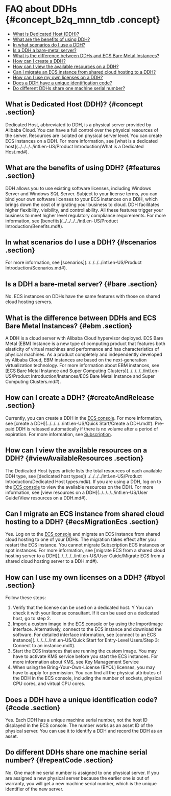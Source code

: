 # FAQ about DDHs {#concept_b2q_mnn_tdb .concept}

-   [What is Dedicated Host \(DDH\)?](#)
-   [What are the benefits of using DDH?](#)
-   [In what scenarios do I use a DDH?](#)
-   [Is a DDH a bare-metal server?](#)
-   [What is the difference between DDHs and ECS Bare Metal Instances?](#)
-   [How can I create a DDH?](#)
-   [How can I view the available resources on a DDH?](#)
-   [Can I migrate an ECS instance from shared cloud hosting to a DDH?](#)
-   [How can I use my own licenses on a DDH?](#)
-   [Does a DDH have a unique identification code?](#)
-   [Do different DDHs share one machine serial number?](#)

## What is Dedicated Host \(DDH\)? {#concept .section}

Dedicated Host, abbreviated to DDH, is a physical server provided by Alibaba Cloud. You can have a full control over the physical resources of the server. Resources are isolated on physical server level. You can create ECS instances on a DDH. For more information, see [what is a dedicated host](../../../../intl.en-US/Product Introduction/What is a Dedicated Host.md#).

## What are the benefits of using DDH? {#features .section}

DDH allows you to use existing software licenses, including Windows Server and Windows SQL Server. Subject to your license terms, you can bind your own software licenses to your ECS instances on a DDH, which brings down the cost of migrating your business to cloud. DDH facilitates higher flexibility, visibility, and controllability. All these features trigger your business to meet higher level regulatory compliance requirements. For more information, see [benefits](../../../../intl.en-US/Product Introduction/Benefits.md#).

## In what scenarios do I use a DDH? {#scenarios .section}

For more information, see [scenarios](../../../../intl.en-US/Product Introduction/Scenarios.md#).

## Is a DDH a bare-metal server? {#bare .section}

No. ECS instances on DDHs have the same features with those on shared cloud hosting servers.

## What is the difference between DDHs and ECS Bare Metal Instances? {#ebm .section}

A DDH is a cloud server with Alibaba Cloud hypervisor deployed. ECS Bare Metal \(EBM\) Instance is a new type of computing product that features both elasticity of virtual machines and performance and has characteristics of physical machines. As a product completely and independently developed by Alibaba Cloud, EBM instances are based on the next-generation virtualization technology. For more information about EBM instances, see [ECS Bare Metal Instance and Super Computing Clusters](../../../../intl.en-US/Product Introduction/Instances/ECS Bare Metal Instance and Super Computing Clusters.md#).

## How can I create a DDH? {#createAndRelease .section}

Currently, you can create a DDH in the [ECS console](https://ecs.console.aliyun.com/#/home). For more information, see [create a DDH](../../../../intl.en-US/Quick Start/Create a DDH.md#). Pre-paid DDH is released automatically if there is no volume after a period of expiration. For more information, see [Subscription](../../../../intl.en-US/Pricing/Subscription.md#).

## How can I view the available resources on a DDH? {#viewAvailableResources .section}

The Dedicated Host types article lists the total resources of each available DDH type, see [dedicated host types](../../../../intl.en-US/Product Introduction/Dedicated Host types.md#). If you are using a DDH, log on to the [ECS console](https://ecs.console.aliyun.com/#/home) to view the available resources on the DDH. For more information, see [view resources on a DDH](../../../../intl.en-US/User Guide/View resources on a DDH.md#).

## Can I migrate an ECS instance from shared cloud hosting to a DDH? {#ecsMigrationEcs .section}

Yes. Log on to the [ECS console](https://ecs.console.aliyun.com/#/home) and migrate an ECS instance from shared cloud hosting to one of your DDHs. The migration takes effect after you restart the ECS instance. You cannot migrate Subscription ECS instances or spot instances. For more information, see [migrate ECS from a shared cloud hosting server to a DDH](../../../../intl.en-US/User Guide/Migrate ECS from a shared cloud hosting server to a DDH.md#).

## How can I use my own licenses on a DDH? {#byol .section}

Follow these steps:

1.  Verify that the license can be used on a dedicated host. Y You can check it with your license consultant. If it can be used on a dedicated host, go to step 2.
2.  Import a custom image in the [ECS console](https://ecs.console.aliyun.com/#/home) or by using the ImportImage interface. Alternatively, connect to the ECS instance and download the software. For detailed interface information, see [connect to an ECS instance](../../../../intl.en-US/Quick Start for Entry-Level Users/Step 3: Connect to an instance.md#).
3.  Start the ECS instances that are running the custom image. You may have to activate KMS service before you start the ECS instances. For more information about KMS, see Key Management Service
4.  When using the Bring-Your-Own-License \(BYOL\) licenses, you may have to apply for permission. You can find all the physical attributes of the DDH in the ECS console, including the number of sockets, physical CPU cores, and virtual CPU cores.

## Does a DDH have a unique identification code? {#code .section}

Yes. Each DDH has a unique machine serial number, not the host ID displayed in the ECS console. The number works as an asset ID of the physical server. You can use it to identify a DDH and record the DDH as an asset.

## Do different DDHs share one machine serial number? {#repeatCode .section}

No. One machine serial number is assigned to one physical server. If you are assigned a new physical server because the earlier one is out of warranty, you will get a new machine serial number, which is the unique identifier of the new server.


